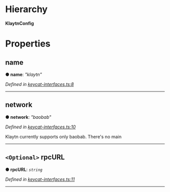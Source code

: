 

# Hierarchy

**KlaytnConfig**

# Properties

<a id="name"></a>

##  name

**● name**: *"klaytn"*

*Defined in [keycat-interfaces.ts:8](https://github.com/EOSDAQ/keycatjs/blob/ba95fdc/src/keycat-interfaces.ts#L8)*

___
<a id="network"></a>

##  network

**● network**: *"baobab"*

*Defined in [keycat-interfaces.ts:10](https://github.com/EOSDAQ/keycatjs/blob/ba95fdc/src/keycat-interfaces.ts#L10)*

Klaytn currently supports only baobab. There's no main

___
<a id="rpcurl"></a>

## `<Optional>` rpcURL

**● rpcURL**: *`string`*

*Defined in [keycat-interfaces.ts:11](https://github.com/EOSDAQ/keycatjs/blob/ba95fdc/src/keycat-interfaces.ts#L11)*

___


